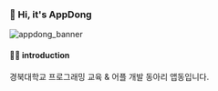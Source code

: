 ### 👋 Hi, it's AppDong

![appdong_banner](https://user-images.githubusercontent.com/88179771/193100827-17165fe3-61b7-4a68-946b-cca2ffaa454a.gif)

#### 🙋‍♀️ introduction

경북대학교 프로그래밍 교육 & 어플 개발 동아리 앱동입니다.

<!--
🌈 Contribution guidelines - how can the community get involved?
👩‍💻 Useful resources - where can the community find your docs? Is there anything else the community should know?
🍿 Fun facts - what does your team eat for breakfast?
🧙 Remember, you can do mighty things with the power of [Markdown](https://docs.github.com/github/writing-on-github/getting-started-with-writing-and-formatting-on-github/basic-writing-and-formatting-syntax)
--!>
